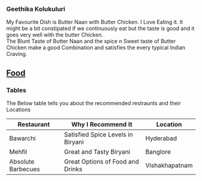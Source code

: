 ### Geethika Kolukuluri

My Favourite Dish is Butter Naan with Butter Chicken. I Love Eating it. It might be a bit constipated if we continuously eat but the taste is good and it goes very well with the butter Chicken.<br>
The Blunt Taste of Butter Naan and the spice n Sweet taste of Butter Chicken make a good Combination and satisfies the every typical Indian Craving.

[Food](./Food.jpg)
---
### Tables

The Below table tells you about the recommended restraunts and their Locations

| Restaurant         | Why I Recommend It                     | Location          |
|--------------------|----------------------------------------|-------------------|
| Bawarchi           | Satisfied Spice Levels in Biryani      | Hyderabad         |
| Mehfil             | Great and Tasty Biryani                | Banglore          |
| Absolute Barbecues | Great Options of Food and Drinks       | Vishakhapatnam    |